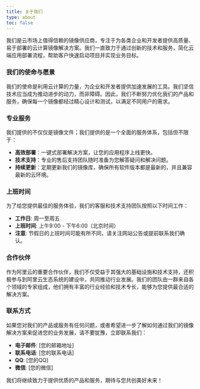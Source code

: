 ```yaml
---
title: 关于我们
type: about
toc: false
---
```


我们是云市场上值得信赖的镜像供应商，专注于为各类企业和开发者提供高质量、易于部署的云计算镜像解决方案。我们一直致力于通过创新的技术和服务，简化云端应用部署流程，帮助客户快速启动项目并实现业务目标。

### 我们的使命与愿景
我们的使命是利用云计算的力量，为企业和开发者提供加速发展的工具。我们坚信技术应当成为推动进步的动力，而非障碍。因此，我们不断努力优化我们的产品和服务，确保每一个镜像都经过精心设计和测试，以满足不同用户的需求。

### 专业服务
我们提供的不仅仅是镜像文件；我们提供的是一个全面的服务体系，包括但不限于：
- **高效部署**：一键式部署解决方案，让您的应用程序上线更快。
- **技术支持**：专业的售后支持团队随时准备为您解答疑问和解决问题。
- **持续更新**：定期更新我们的镜像库，确保所有软件版本都是最新的，并且兼容最新的云环境。

### 上班时间
为了给您提供最佳的服务体验，我们的客服和技术支持团队按照以下时间工作：

- **工作日**: 周一至周五
- **上班时间**: 上午9:00 - 下午6:00（北京时间）
- **注意**: 节假日的上班时间可能有所不同，请关注网站公告或提前联系我们确认。

### 合作伙伴
作为阿里云的重要合作伙伴，我们不仅受益于其强大的基础设施和技术支持，还积极参与到阿里云生态系统的建设中，共同推动行业发展。我们的团队由一群来自各个领域的专家组成，他们拥有丰富的行业经验和技术专长，能够为您提供最合适的解决方案。

### 联系方式
如果您对我们的产品或服务有任何问题，或者希望进一步了解如何通过我们的镜像解决方案来促进您的业务发展，请不要犹豫，立即联系我们：
- **电子邮件**: [您的邮箱地址]
- **联系电话**: [您的联系电话]
- **QQ**: [您的QQ]
- **微信**: [您的微信]
  

我们将继续致力于提供优质的产品和服务，期待与您共创美好未来！
